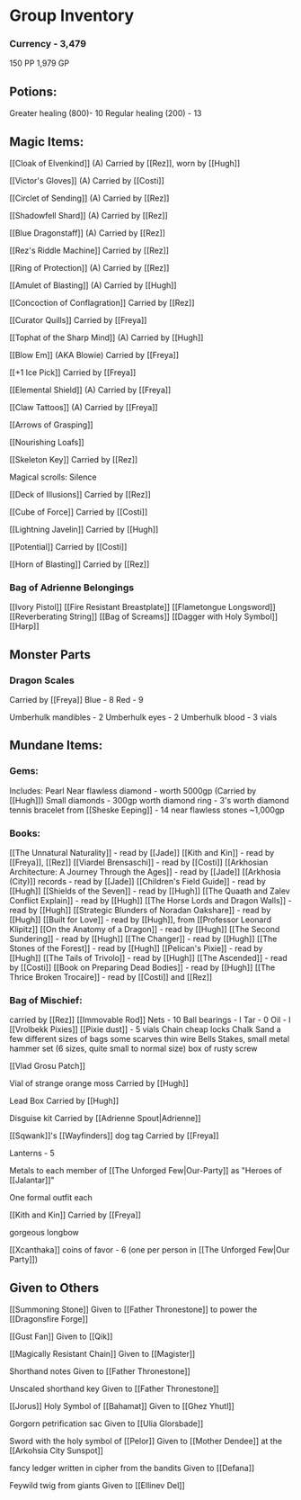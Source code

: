 # Group Inventory

### Currency - 3,479
150 PP
1,979 GP

## Potions:

Greater healing (800)- 10
Regular healing (200) - 13

## Magic Items:

[[Cloak of Elvenkind]] (A)
Carried by [[Rez]], worn by [[Hugh]]

[[Victor's Gloves]] (A)
Carried by [[Costi]]

[[Circlet of Sending]] (A)
Carried by [[Rez]]

[[Shadowfell Shard]] (A)
Carried by [[Rez]]

[[Blue Dragonstaff]] (A)
Carried by [[Rez]]

[[Rez's Riddle Machine]]
Carried by [[Rez]]

[[Ring of Protection]] (A)
Carried by [[Rez]]

[[Amulet of Blasting]] (A)
Carried by [[Hugh]]

[[Concoction of Conflagration]]
Carried by [[Rez]]

[[Curator Quills]]
Carried by [[Freya]]

[[Tophat of the Sharp Mind]] (A)
Carried by [[Hugh]]

[[Blow Em]] (AKA Blowie)
Carried by [[Freya]]

[[+1 Ice Pick]]
Carried by [[Freya]]

[[Elemental Shield]] (A)
Carried by [[Freya]]

[[Claw Tattoos]] (A)
Carried by [[Freya]]

[[Arrows of Grasping]]

[[Nourishing Loafs]]

[[Skeleton Key]]
Carried by [[Rez]]

Magical scrolls: 
	Silence

[[Deck of Illusions]]
Carried by [[Rez]]

[[Cube of Force]]
Carried by [[Costi]]

[[Lightning Javelin]]
Carried by [[Hugh]]

[[Potential]]
Carried by [[Costi]]

[[Horn of Blasting]]
Carried by [[Rez]]

### Bag of Adrienne Belongings
[[Ivory Pistol]]
[[Fire Resistant Breastplate]] 
[[Flametongue Longsword]]
[[Reverberating String]]
[[Bag of Screams]]
[[Dagger with Holy Symbol]]
[[Harp]] 

## Monster Parts

### Dragon Scales
Carried by [[Freya]]
	Blue - 8
	Red - 9

Umberhulk mandibles - 2
Umberhulk eyes - 2
Umberhulk blood - 3 vials

## Mundane Items:

### Gems:
Includes:
	Pearl
	Near flawless diamond - worth 5000gp (Carried by [[Hugh]])
	Small diamonds - 300gp worth
	diamond ring - 3's worth
	diamond tennis bracelet from [[Sheske Eeping]] - 14 near flawless stones ~1,000gp

### Books:
[[The Unnatural Naturality]] - read by [[Jade]]
[[Kith and Kin]] - read by [[Freya]], [[Rez]]
[[Viardel Brensaschi]] - read by [[Costi]]
[[Arkhosian Architecture: A Journey Through the Ages]]  - read by [[Jade]]
[[Arkhosia (City)]] records - read by [[Jade]]
[[Children's Field Guide]] - read by [[Hugh]]
[[Shields of the Seven]] - read by [[Hugh]]
[[The Quaath and Zalev Conflict Explain]] - read by [[Hugh]]
[[The Horse Lords and Dragon Walls]] - read by [[Hugh]]
[[Strategic Blunders of Noradan Oakshare]] - read by [[Hugh]]
[[Built for Love]] - read by [[Hugh]], from [[Professor Leonard Klipitz]]
[[On the Anatomy of a Dragon]] - read by [[Hugh]]
[[The Second Sundering]] - read by [[Hugh]]
[[The Changer]] - read by [[Hugh]]
[[The Stones of the Forest]] - read by [[Hugh]]
[[Pelican's Pixie]]  - read by [[Hugh]]
[[The Tails of Trivolo]] - read by [[Hugh]]
[[The Ascended]] - read by [[Costi]]
[[Book on Preparing Dead Bodies]] - read by [[Hugh]]
[[The Thrice Broken Trocaire]] - read by [[Costi]] and [[Rez]]

### Bag of Mischief:
carried by [[Rez]]
	[[Immovable Rod]]
	Nets - 10
	Ball bearings - I
	Tar - 0
	Oil - I
	[[Vrolbekk Pixies]] [[Pixie dust]] - 5 vials
	Chain
    cheap locks
    Chalk
    Sand
    a few different sizes of bags
    some scarves
    thin wire
    Bells
    Stakes, small metal
    hammer set (6 sizes, quite small to normal size)
    box of rusty screw

[[Vlad Grosu Patch]]

Vial of strange orange moss
Carried by [[Hugh]]

Lead Box
Carried by [[Hugh]]

Disguise kit
Carried by [[Adrienne Spout|Adrienne]]

[[Sqwank]]'s [[Wayfinders]] dog tag
Carried by [[Freya]]

Lanterns - 5

Metals to each member of [[The Unforged Few|Our-Party]] as "Heroes of [[Jalantar]]"

One formal outfit each

[[Kith and Kin]] 
Carried by [[Freya]] 

gorgeous longbow

[[Xcanthaka]] coins of favor - 6 (one per person in [[The Unforged Few|Our Party]])

## Given to Others

[[Summoning Stone]]
Given to [[Father Thronestone]] to power the [[Dragonsfire Forge]]

[[Gust Fan]]
Given to [[Qik]]

[[Magically Resistant Chain]]
Given to [[Magister]]

Shorthand notes 
Given to [[Father Thronestone]]

Unscaled shorthand key
Given to [[Father Thronestone]]

[[Jorus]] Holy Symbol of [[Bahamat]]
Given to [[Ghez Yhutl]]

Gorgorn petrification sac
Given to [[Ulia Glorsbade]]

Sword with the holy symbol of [[Pelor]]
Given to [[Mother Dendee]] at the [[Arkohsia City Sunspot]]

fancy ledger written in cipher from the bandits
Given to [[Defana]]

Feywild twig from giants
Given to [[Ellinev Del]]